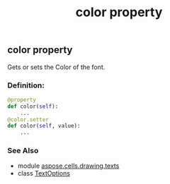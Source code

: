 ﻿---
title: color property
second_title: Aspose.Cells for Python via .NET API References
description: 
type: docs
weight: 70
url: /aspose.cells.drawing.texts/textoptions/color/
is_root: false
---

## color property


Gets or sets the Color of the font.
### Definition:
```python
@property
def color(self):
    ...
@color.setter
def color(self, value):
    ...
```

### See Also
* module [aspose.cells.drawing.texts](../../)
* class [TextOptions](/cells/python-net/aspose.cells.drawing.texts/textoptions)
